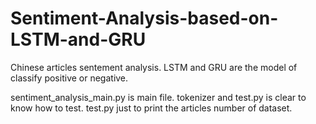 # Sentiment-Analysis-based-on-LSTM-and-GRU

Chinese articles sentement analysis.
LSTM and GRU are the model of classify positive or negative.

sentiment_analysis_main.py is main file.
tokenizer and test.py is clear to know how to test.
test.py just to print the articles number of dataset.

